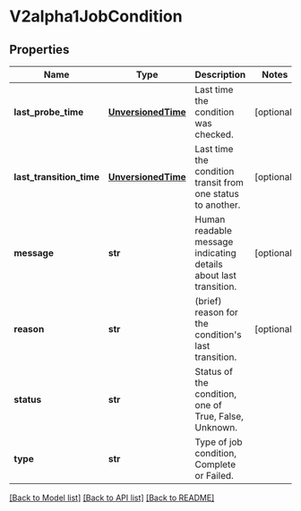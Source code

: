 # V2alpha1JobCondition

## Properties
Name | Type | Description | Notes
------------ | ------------- | ------------- | -------------
**last_probe_time** | [**UnversionedTime**](UnversionedTime.md) | Last time the condition was checked. | [optional] 
**last_transition_time** | [**UnversionedTime**](UnversionedTime.md) | Last time the condition transit from one status to another. | [optional] 
**message** | **str** | Human readable message indicating details about last transition. | [optional] 
**reason** | **str** | (brief) reason for the condition&#39;s last transition. | [optional] 
**status** | **str** | Status of the condition, one of True, False, Unknown. | 
**type** | **str** | Type of job condition, Complete or Failed. | 

[[Back to Model list]](../README.md#documentation-for-models) [[Back to API list]](../README.md#documentation-for-api-endpoints) [[Back to README]](../README.md)


